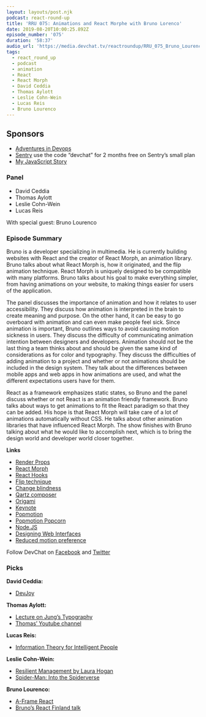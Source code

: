 ```yaml
---
layout: layouts/post.njk
podcast: react-round-up
title: 'RRU 075: Animations and React Morphe with Bruno Lorenco'
date: 2019-08-20T10:00:25.892Z
episode_number: '075'
duration: '58:37'
audio_url: 'https://media.devchat.tv/reactroundup/RRU_075_Bruno_Lourenco.mp3'
tags:
  - react_round_up
  - podcast
  - animation
  - React
  - React Morph
  - David Ceddia
  - Thomas Aylott
  - Leslie Cohn-Wein
  - Lucas Reis
  - Bruno Lourenco
---
```

## **Sponsors**



*   [Adventures in Devops](https://devchat.tv/adventures-in-devops/)
*   [Sentry](http://sentry.io/) use the code “devchat” for 2 months free on Sentry’s small plan
*   [My JavaScript Story](https://devchat.tv/my-javascript-story/)


### **Panel**



*   David Ceddia
*   Thomas Aylott
*   Leslie Cohn-Wein
*   Lucas Reis

With special guest: Bruno Lourenco


### **Episode Summary**

Bruno is a developer specializing in multimedia. He is currently building websites with React and the creator of React Morph, an animation library. Bruno talks about what React Morph is, how it originated, and the flip animation technique. React Morph is uniquely designed to be compatible with many platforms. Bruno talks about his goal to make everything simpler, from having animations on your website, to making things easier for users of the application. 

The panel discusses the importance of animation and how it relates to user accessibility. They discuss how animation is interpreted in the brain to create meaning and purpose. On the other hand, it can be easy to go overboard with animation and can even make people feel sick. Since animation is important, Bruno outlines ways to avoid causing motion sickness in users. They discuss the difficulty of communicating animation intention between designers and developers. Animation should not be the last thing a team thinks about and should be given the same kind of considerations as for color and typography. They discuss the difficulties of adding animation to a project and whether or not animations should be included in the design system. They talk about the differences between mobile apps and web apps in how animations are used, and what the different expectations users have for them.

React as a framework emphasizes static states, so Bruno and the panel discuss whether or not React is an animation friendly framework. Bruno talks about ways to get animations to fit the React paradigm so that they can be added. His hope is that React Morph will take care of a lot of animations automatically without CSS. He talks about other animation libraries that have influenced React Morph. The show finishes with Bruno talking about what he would like to accomplish next, which is to bring the design world and developer world closer together. 

**Links**



*   [Render Props](https://reactjs.org/docs/render-props.html)
*   [React Morph](https://github.com/brunnolou/react-morph)
*   [React Hooks](https://reactjs.org/docs/hooks-intro.html)
*   [Flip technique](https://css-tricks.com/animating-layouts-with-the-flip-technique/)
*   [Change blindness](https://en.wikipedia.org/wiki/Change_blindness)
*   [Qartz composer](https://developer.apple.com/documentation/quartz/quartz_composer)
*   [Origami](https://origami.design/)
*   [Keynote](https://www.apple.com/keynote/)
*   [Popmotion](https://popmotion.io/)
*   [Popmotion Popcorn](https://popmotion.io/popcorn/)
*   [Node.JS](https://nodejs.org/)
*   [Designing Web Interfaces](https://www.amazon.com/Designing-Web-Interfaces-Principles-Interactions/dp/0596516258)
*   [Reduced motion preference](https://developer.mozilla.org/en-US/docs/Web/CSS/@media/prefers-reduced-motion)

Follow DevChat on [Facebook](https://www.facebook.com/DevChattv/?__tn__=%2Cd%2CP-R&eid=ARDBDrBnK71PDmx_8gE_IeIEo5SnM7cyzylVBjAwfaOo1ck_6q3GXuRBfaUQZaWVvFGyEVjrhDwnS_tV) and [Twitter](https://twitter.com/devchattv?lang=en)


### **Picks**

**David Ceddia:**



*   [DevJoy](https://www.devjoy.com/)

**Thomas Aylott:**



*   [Lecture on Jung’s Typography](https://www.amazon.com/gp/product/B00G2CBJ0K/ref=ppx_yo_dt_b_d_asin_title_o00?ie=UTF8&psc=1)
*   [Thomas’ Youtube channel](https://www.youtube.com/channel/UCZo0rCa6jiy8PrdK4TcOv5w?view_as=subscriber)

**Lucas Reis:**



*   [Information Theory for Intelligent People](http://tuvalu.santafe.edu/~simon/it.pdf)

**Leslie Cohn-Wein:**



*   [Resilient Management by Laura Hogan](https://abookapart.com/products/resilient-management)
*   [Spider-Man: Into the Spiderverse](https://www.imdb.com/title/tt4633694/)

**Bruno Lourenco:**



*   [A-Frame React](https://github.com/supermedium/aframe-react)
*   [Bruno’s React Finland talk](https://www.youtube.com/watch?v=TszRBCc6DQ4&list=PL-a9lBflNu2oW1lU7fUvW0oAnbj-mxk2a&index=14)

<!-- Docs to Markdown version 1.0β17 -->
